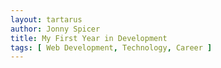 ```yaml
---
layout: tartarus
author: Jonny Spicer
title: My First Year in Development
tags: [ Web Development, Technology, Career ]
---
```

